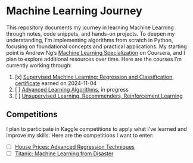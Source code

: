 # Machine Learning Journey

This repository documents my journey in learning Machine Learning through notes, code snippets, and hands-on projects. To deepen my understanding, I’m implementing algorithms from scratch in Python, focusing on foundational concepts and practical applications. My starting point is Andrew Ng’s [Machine Learning Specialization](https://www.coursera.org/specializations/machine-learning-introduction) on Coursera, and I plan to explore additional resources over time. Here are the courses I’m currently working through:

1. [x] [Supervised Machine Learning: Regression and Classification](https://www.coursera.org/learn/machine-learning), [certificate](https://coursera.org/share/031b40b2a083b0a15819b6f99447b333) earned on 2024-11-04
2. [ ] [Advanced Learning Algorithms](https://www.coursera.org/learn/advanced-learning-algorithms), in progress
3. [ ] [Unsupervised Learning, Recommenders, Reinforcement Learning](https://www.coursera.org/learn/unsupervised-learning-recommenders-reinforcement-learning)

## Competitions

I plan to participate in Kaggle competitions to apply what I’ve learned and improve my skills. Here are the competitions I want to enter:

- [ ] [House Prices: Advanced Regression Techniques](https://www.kaggle.com/competitions/house-prices-advanced-regression-techniques)
- [ ] [Titanic: Machine Learning from Disaster](https://www.kaggle.com/competitions/titanic)
